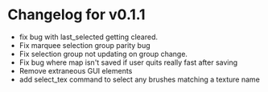 # Changelog for v0.1.1

* fix bug with last_selected getting cleared.
* Fix marquee selection group parity bug
* Fix selection group not updating on group change.
* Fix bug where map isn't saved if user quits really fast after saving
* Remove extraneous GUI elements
* add select_tex command to select any brushes matching a texture name
